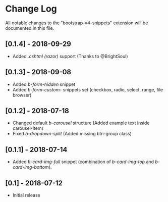 # Change Log
All notable changes to the "bootstrap-v4-snippets" extension will be documented in this file.

## [0.1.4] - 2018-09-29
- Added *.cshtml (razor)* support (Thanks to @BrightSoul)

## [0.1.3] - 2018-09-08
- Added *b-form-hidden* snippet
- Added *b-form-custom-* snippets set (checkbox, radio, select, range, file browser)

## [0.1.2] - 2018-07-18
- Changed default *b-carousel* structure (Added example text inside carousel-item)
- Fixed *b-dropdown-split* (Added missing btn-group class)

## [0.1.1] - 2018-07-14
- Added *b-card-img-full* snippet (combination of *b-card-img-top* and *b-card-img-bottom*).

## [0.1] - 2018-07-12
- Initial release